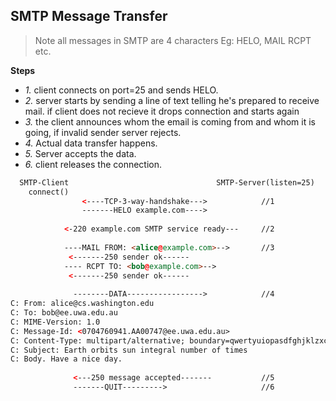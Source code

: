 ## SMTP Message Transfer
> Note all messages in SMTP are 4 characters Eg: HELO, MAIL RCPT etc.

**Steps**
- *1.* client connects on port=25 and sends HELO.
- *2.* server starts by sending a line of text telling he's prepared to receive mail. if client does not recieve it drops connection and starts again
- *3.*  the client announces whom the email is coming from and whom it is going, if invalid sender server rejects.
- *4.* Actual data transfer happens.
- *5.* Server accepts the data.
- *6.* client releases the connection.
```html
  SMTP-Client                                 SMTP-Server(listen=25)
    connect()
                <----TCP-3-way-handshake--->            //1
                -------HELO example.com---->
                  
            <-220 example.com SMTP service ready---     //2
                  
            ----MAIL FROM: <alice@example.com>-->       //3
             <-------250 sender ok------
            ---- RCPT TO: <bob@example.com>-->
             <-------250 sender ok------
                        
              --------DATA----------------->            //4
C: From: alice@cs.washington.edu
C: To: bob@ee.uwa.edu.au
C: MIME-Version: 1.0
C: Message-Id: <0704760941.AA00747@ee.uwa.edu.au>
C: Content-Type: multipart/alternative; boundary=qwertyuiopasdfghjklzxcvbnm
C: Subject: Earth orbits sun integral number of times
C: Body. Have a nice day.
             
              <---250 message accepted-------           //5
              -------QUIT--------->                     //6                      
```
